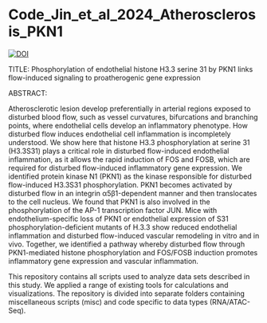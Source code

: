 # Code_Jin_et_al_2024_Atherosclerosis_PKN1

[![DOI](https://zenodo.org/badge/DOI/10.5281/zenodo.14181510.svg)](https://doi.org/10.5281/zenodo.14181510)

TITLE:
Phosphorylation of endothelial histone H3.3 serine 31 by PKN1 links flow-induced signaling to proatherogenic gene expression

ABSTRACT:

Atherosclerotic lesion develop preferentially in arterial regions exposed to disturbed blood flow, such as vessel curvatures, bifurcations and branching points, where endothelial cells develop an inflammatory phenotype. How disturbed flow induces endothelial cell inflammation is incompletely understood. We show here that histone H3.3 phosphorylation at serine 31 (H3.3S31) plays a critical role in disturbed flow-induced endothelial inflammation, as it allows the rapid induction of FOS and FOSB, which are required for disturbed flow-induced inflammatory gene expression. We identified protein kinase N1 (PKN1) as the kinase responsible for disturbed flow-induced H3.3S31 phosphorylation. PKN1 becomes activated by disturbed flow in an integrin α5β1-dependent manner and then translocates to the cell nucleus. We found that PKN1 is also involved in the phosphorylation of the AP-1 transcription factor JUN. Mice with endothelium-specific loss of PKN1 or endothelial expression of S31 phosphorylation-deficient mutants of H.3.3 show reduced endothelial inflammation and disturbed flow-induced vascular remodeling in vitro and in vivo. Together, we identified a pathway whereby disturbed flow through PKN1-mediated histone phosphorylation and FOS/FOSB induction promotes inflammatory gene expression and vascular inflammation.

This repository contains all scripts used to analyze data sets described in this study. We applied a range of existing tools for calculations and visualizations. The repository is divided into separate folders containing miscellaneous scripts (misc) and code specific to data types (RNA/ATAC-Seq).
